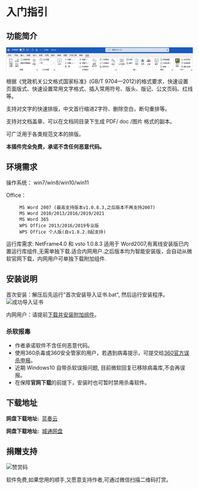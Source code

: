 # 入门指引

## 功能简介

![小恐龙公文排版助手](img/xklbanner.jpg "公文助手")

根据《党政机关公文格式国家标准》(GB/T 9704—2012)的格式要求，快速设置页面版式、快速设置常用文字格式、插入常用符号、版头、版记、公文页码、红线等。

支持对文字的快速排版，中文首行缩进2字符、删除空白，断句重排等。

支持对文档盖章、可以在文档同目录下生成 PDF/ doc /图片 格式的副本。

可广泛用于各类规范文本的排版。


**本插件完全免费，承诺不含任何恶意代码。**

## 环境需求

操作系统： win7/win8/win10/win11

Office： 

         MS Word 2007 (最高支持版本v1.0.8.3,之后版本不再支持2007)
         MS Word 2010/2013/2016/2019/2021
         MS Word 365
         WPS Office 2013/2016/2019专业版
         WPS Office 个人版(自v1.8.2.0起支持)

运行库需求: NetFrame4.0 和 vsto
<Note type="tip">
1.0.8.3 适用于 Word2007,有离线安装版已内置运行库组件,无需单独下载.适合内网用户.之后版本均为智能安装版，会自动从微软官网下载，内网用户可单独下载附加组件.
</Note>

## 安装说明

首次安装：解压后先运行"首次安装导入证书.bat", 然后运行安装程序。
![成功导入证书](img/cert.png "导入证书")

内网用户：请提前[下载并安装附加组件](https://xkonglong.lanzoui.com/i3w7xkf)。

### 杀软报毒

+ 作者承诺软件不含任何恶意代码。
+ 使用360杀毒或360安全管家的用户，若遇到病毒提示，可提交给[360官方误杀申报](http://sampleup.sd.360.cn/index.php)。
+ 近期 Windows10 自带杀软误报问题, 目前微软回复已移除病毒库,不会再误报。
+ 在保障**官网下载**的前提下，安装时也可暂时禁用杀毒软件。

## 下载地址

**网盘下载地址:**  [蓝奏云](https://xkonglong.lanzoux.com/b00dbbvcj)

**网盘下载地址:**  [城通网盘](https://xkonglong.ctfile.com/dir/15334738-33069050-810c82/)

## 捐赠支持

![赞赏码](https://txc.gtimg.com/data/57503/2019/0419/8e0e3d1c3d167c105bebae81b74f3fde.jpg)

软件免费,如果您用的顺手,又愿意支持作者,可通过微信扫描二维码打赏。



